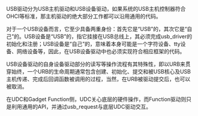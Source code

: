 USB驱动分为USB主机驱动和USB设备驱动，如果系统的USB主机控制器符合OHCI等标准，那主机驱动的绝大部分工作都可以沿用通用的代码。

对于一个USB设备而言，它至少具备两重身份：首先它是“USB”的，其次它是“自己”的。USB设备是“USB”的，指它挂接在USB总线上，其必须完成usb_driver的初始化和注册；USB设备是“自己”的，意味着本身可能是一个字符设备、tty设备、网络设备等，因此，在USB设备驱动中也必须实现符合相应框架的代码。

USB设备驱动的自身设备驱动部分的读写等操作流程有其特殊性，即以URB来贯穿始终，一个URB的生命周期通常包含创建、初始化、提交和被USB核心及USB主机传递、完成后回调函数被调用的过程，当然，在URB被驱动提交后，也可以被取消。

在UDC和Gadget Function侧，UDC关心底层的硬件操作，而Function驱动则只是利用通用的API，并通过usb_request与底层UDC驱动交互。
